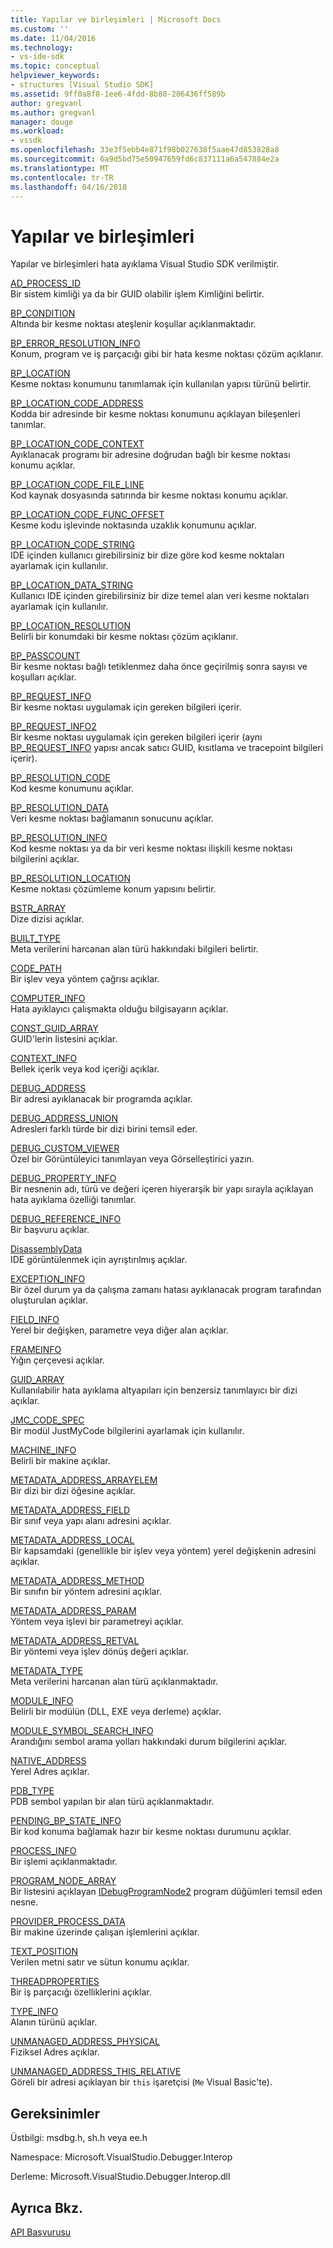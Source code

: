 ```yaml
---
title: Yapılar ve birleşimleri | Microsoft Docs
ms.custom: ''
ms.date: 11/04/2016
ms.technology:
- vs-ide-sdk
ms.topic: conceptual
helpviewer_keywords:
- structures [Visual Studio SDK]
ms.assetid: 9ff0a8f8-1ee6-4fdd-8b80-206436ff589b
author: gregvanl
ms.author: gregvanl
manager: douge
ms.workload:
- vssdk
ms.openlocfilehash: 33e3f5ebb4e871f98b027638f5aae47d853828a8
ms.sourcegitcommit: 6a9d5bd75e50947659fd6c837111a6a547884e2a
ms.translationtype: MT
ms.contentlocale: tr-TR
ms.lasthandoff: 04/16/2018
---
```

# <a name="structures-and-unions"></a>Yapılar ve birleşimleri
Yapılar ve birleşimleri hata ayıklama Visual Studio SDK verilmiştir.  
  
 [AD_PROCESS_ID](../../../extensibility/debugger/reference/ad-process-id.md)  
 Bir sistem kimliği ya da bir GUID olabilir işlem Kimliğini belirtir.  
  
 [BP_CONDITION](../../../extensibility/debugger/reference/bp-condition.md)  
 Altında bir kesme noktası ateşlenir koşullar açıklanmaktadır.  
  
 [BP_ERROR_RESOLUTION_INFO](../../../extensibility/debugger/reference/bp-error-resolution-info.md)  
 Konum, program ve iş parçacığı gibi bir hata kesme noktası çözüm açıklanır.  
  
 [BP_LOCATION](../../../extensibility/debugger/reference/bp-location.md)  
 Kesme noktası konumunu tanımlamak için kullanılan yapısı türünü belirtir.  
  
 [BP_LOCATION_CODE_ADDRESS](../../../extensibility/debugger/reference/bp-location-code-address.md)  
 Kodda bir adresinde bir kesme noktası konumunu açıklayan bileşenleri tanımlar.  
  
 [BP_LOCATION_CODE_CONTEXT](../../../extensibility/debugger/reference/bp-location-code-context.md)  
 Ayıklanacak programı bir adresine doğrudan bağlı bir kesme noktası konumu açıklar.  
  
 [BP_LOCATION_CODE_FILE_LINE](../../../extensibility/debugger/reference/bp-location-code-file-line.md)  
 Kod kaynak dosyasında satırında bir kesme noktası konumu açıklar.  
  
 [BP_LOCATION_CODE_FUNC_OFFSET](../../../extensibility/debugger/reference/bp-location-code-func-offset.md)  
 Kesme kodu işlevinde noktasında uzaklık konumunu açıklar.  
  
 [BP_LOCATION_CODE_STRING](../../../extensibility/debugger/reference/bp-location-code-string.md)  
 IDE içinden kullanıcı girebilirsiniz bir dize göre kod kesme noktaları ayarlamak için kullanılır.  
  
 [BP_LOCATION_DATA_STRING](../../../extensibility/debugger/reference/bp-location-data-string.md)  
 Kullanıcı IDE içinden girebilirsiniz bir dize temel alan veri kesme noktaları ayarlamak için kullanılır.  
  
 [BP_LOCATION_RESOLUTION](../../../extensibility/debugger/reference/bp-location-resolution.md)  
 Belirli bir konumdaki bir kesme noktası çözüm açıklanır.  
  
 [BP_PASSCOUNT](../../../extensibility/debugger/reference/bp-passcount.md)  
 Bir kesme noktası bağlı tetiklenmez daha önce geçirilmiş sonra sayısı ve koşulları açıklar.  
  
 [BP_REQUEST_INFO](../../../extensibility/debugger/reference/bp-request-info.md)  
 Bir kesme noktası uygulamak için gereken bilgileri içerir.  
  
 [BP_REQUEST_INFO2](../../../extensibility/debugger/reference/bp-request-info2.md)  
 Bir kesme noktası uygulamak için gereken bilgileri içerir (aynı [BP_REQUEST_INFO](../../../extensibility/debugger/reference/bp-request-info.md) yapısı ancak satıcı GUID, kısıtlama ve tracepoint bilgileri içerir).  
  
 [BP_RESOLUTION_CODE](../../../extensibility/debugger/reference/bp-resolution-code.md)  
 Kod kesme konumunu açıklar.  
  
 [BP_RESOLUTION_DATA](../../../extensibility/debugger/reference/bp-resolution-data.md)  
 Veri kesme noktası bağlamanın sonucunu açıklar.  
  
 [BP_RESOLUTION_INFO](../../../extensibility/debugger/reference/bp-resolution-info.md)  
 Kod kesme noktası ya da bir veri kesme noktası ilişkili kesme noktası bilgilerini açıklar.  
  
 [BP_RESOLUTION_LOCATION](../../../extensibility/debugger/reference/bp-resolution-location.md)  
 Kesme noktası çözümleme konum yapısını belirtir.  
  
 [BSTR_ARRAY](../../../extensibility/debugger/reference/bstr-array.md)  
 Dize dizisi açıklar.  
  
 [BUILT_TYPE](../../../extensibility/debugger/reference/built-type.md)  
 Meta verilerini harcanan alan türü hakkındaki bilgileri belirtir.  
  
 [CODE_PATH](../../../extensibility/debugger/reference/code-path.md)  
 Bir işlev veya yöntem çağrısı açıklar.  
  
 [COMPUTER_INFO](../../../extensibility/debugger/reference/computer-info.md)  
 Hata ayıklayıcı çalışmakta olduğu bilgisayarın açıklar.  
  
 [CONST_GUID_ARRAY](../../../extensibility/debugger/reference/const-guid-array.md)  
 GUID'lerin listesini açıklar.  
  
 [CONTEXT_INFO](../../../extensibility/debugger/reference/context-info.md)  
 Bellek içerik veya kod içeriği açıklar.  
  
 [DEBUG_ADDRESS](../../../extensibility/debugger/reference/debug-address.md)  
 Bir adresi ayıklanacak bir programda açıklar.  
  
 [DEBUG_ADDRESS_UNION](../../../extensibility/debugger/reference/debug-address-union.md)  
 Adresleri farklı türde bir dizi birini temsil eder.  
  
 [DEBUG_CUSTOM_VIEWER](../../../extensibility/debugger/reference/debug-custom-viewer.md)  
 Özel bir Görüntüleyici tanımlayan veya Görselleştirici yazın.  
  
 [DEBUG_PROPERTY_INFO](../../../extensibility/debugger/reference/debug-property-info.md)  
 Bir nesnenin adı, türü ve değeri içeren hiyerarşik bir yapı sırayla açıklayan hata ayıklama özelliği tanımlar.  
  
 [DEBUG_REFERENCE_INFO](../../../extensibility/debugger/reference/debug-reference-info.md)  
 Bir başvuru açıklar.  
  
 [DisassemblyData](../../../extensibility/debugger/reference/disassemblydata.md)  
 IDE görüntülenmek için ayrıştırılmış açıklar.  
  
 [EXCEPTION_INFO](../../../extensibility/debugger/reference/exception-info.md)  
 Bir özel durum ya da çalışma zamanı hatası ayıklanacak program tarafından oluşturulan açıklar.  
  
 [FIELD_INFO](../../../extensibility/debugger/reference/field-info.md)  
 Yerel bir değişken, parametre veya diğer alan açıklar.  
  
 [FRAMEINFO](../../../extensibility/debugger/reference/frameinfo.md)  
 Yığın çerçevesi açıklar.  
  
 [GUID_ARRAY](../../../extensibility/debugger/reference/guid-array.md)  
 Kullanılabilir hata ayıklama altyapıları için benzersiz tanımlayıcı bir dizi açıklar.  
  
 [JMC_CODE_SPEC](../../../extensibility/debugger/reference/jmc-code-spec.md)  
 Bir modül JustMyCode bilgilerini ayarlamak için kullanılır.  
  
 [MACHINE_INFO](../../../extensibility/debugger/reference/machine-info.md)  
 Belirli bir makine açıklar.  
  
 [METADATA_ADDRESS_ARRAYELEM](../../../extensibility/debugger/reference/metadata-address-arrayelem.md)  
 Bir dizi bir dizi öğesine açıklar.  
  
 [METADATA_ADDRESS_FIELD](../../../extensibility/debugger/reference/metadata-address-field.md)  
 Bir sınıf veya yapı alanı adresini açıklar.  
  
 [METADATA_ADDRESS_LOCAL](../../../extensibility/debugger/reference/metadata-address-local.md)  
 Bir kapsamdaki (genellikle bir işlev veya yöntem) yerel değişkenin adresini açıklar.  
  
 [METADATA_ADDRESS_METHOD](../../../extensibility/debugger/reference/metadata-address-method.md)  
 Bir sınıfın bir yöntem adresini açıklar.  
  
 [METADATA_ADDRESS_PARAM](../../../extensibility/debugger/reference/metadata-address-param.md)  
 Yöntem veya işlevi bir parametreyi açıklar.  
  
 [METADATA_ADDRESS_RETVAL](../../../extensibility/debugger/reference/metadata-address-retval.md)  
 Bir yöntemi veya işlev dönüş değeri açıklar.  
  
 [METADATA_TYPE](../../../extensibility/debugger/reference/metadata-type.md)  
 Meta verilerini harcanan alan türü açıklanmaktadır.  
  
 [MODULE_INFO](../../../extensibility/debugger/reference/module-info.md)  
 Belirli bir modülün (DLL, EXE veya derleme) açıklar.  
  
 [MODULE_SYMBOL_SEARCH_INFO](../../../extensibility/debugger/reference/module-symbol-search-info.md)  
 Arandığını sembol arama yolları hakkındaki durum bilgilerini açıklar.  
  
 [NATIVE_ADDRESS](../../../extensibility/debugger/reference/native-address.md)  
 Yerel Adres açıklar.  
  
 [PDB_TYPE](../../../extensibility/debugger/reference/pdb-type.md)  
 PDB sembol yapılan bir alan türü açıklanmaktadır.  
  
 [PENDING_BP_STATE_INFO](../../../extensibility/debugger/reference/pending-bp-state-info.md)  
 Bir kod konuma bağlamak hazır bir kesme noktası durumunu açıklar.  
  
 [PROCESS_INFO](../../../extensibility/debugger/reference/process-info.md)  
 Bir işlemi açıklanmaktadır.  
  
 [PROGRAM_NODE_ARRAY](../../../extensibility/debugger/reference/program-node-array.md)  
 Bir listesini açıklayan [IDebugProgramNode2](../../../extensibility/debugger/reference/idebugprogramnode2.md) program düğümleri temsil eden nesne.  
  
 [PROVIDER_PROCESS_DATA](../../../extensibility/debugger/reference/provider-process-data.md)  
 Bir makine üzerinde çalışan işlemlerini açıklar.  
  
 [TEXT_POSITION](../../../extensibility/debugger/reference/text-position.md)  
 Verilen metni satır ve sütun konumu açıklar.  
  
 [THREADPROPERTIES](../../../extensibility/debugger/reference/threadproperties.md)  
 Bir iş parçacığı özelliklerini açıklar.  
  
 [TYPE_INFO](../../../extensibility/debugger/reference/type-info.md)  
 Alanın türünü açıklar.  
  
 [UNMANAGED_ADDRESS_PHYSICAL](../../../extensibility/debugger/reference/unmanaged-address-physical.md)  
 Fiziksel Adres açıklar.  
  
 [UNMANAGED_ADDRESS_THIS_RELATIVE](../../../extensibility/debugger/reference/unmanaged-address-this-relative.md)  
 Göreli bir adresi açıklayan bir `this` işaretçisi (`Me` Visual Basic'te).  
  
## <a name="requirements"></a>Gereksinimler  
 Üstbilgi: msdbg.h, sh.h veya ee.h  
  
 Namespace: Microsoft.VisualStudio.Debugger.Interop  
  
 Derleme: Microsoft.VisualStudio.Debugger.Interop.dll  
  
## <a name="see-also"></a>Ayrıca Bkz.  
 [API Başvurusu](../../../extensibility/debugger/reference/api-reference-visual-studio-debugging.md)